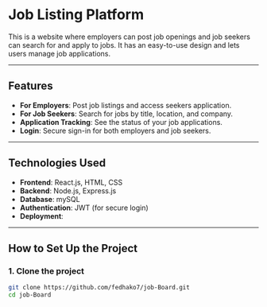 # Job Listing Platform

This is a website where employers can post job openings and job seekers can search for and apply to jobs. It has an easy-to-use design and lets users manage job applications.

---

## Features
- **For Employers**: Post job listings and access seekers application.
- **For Job Seekers**: Search for jobs by title, location, and company.
- **Application Tracking**: See the status of your job applications.
- **Login**: Secure sign-in for both employers and job seekers.

---

## Technologies Used
- **Frontend**: React.js, HTML, CSS
- **Backend**: Node.js, Express.js
- **Database**: mySQL
- **Authentication**: JWT (for secure login)
- **Deployment**: 

---

## How to Set Up the Project

### 1. Clone the project
```bash
git clone https://github.com/fedhako7/job-Board.git
cd job-Board

